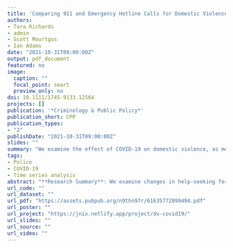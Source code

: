 ```yaml
---
title: 'Comparing 911 and Emergency Hotline Calls for Domestic Violence in Seven Cities: What Happened When People Started Staying Home Due to COVID-19?'
authors:
- Tara Richards
- admin
- Scott Mourtgos
- Ian Adams
date: "2021-10-31T09:00:00Z"
output: pdf_document
featured: no
image:
  caption: ""
  focal_point: smart
  preview_only: no
doi: 10.1111/1745-9133.12564
projects: []
publication: '*Criminology & Public Policy*'
publication_short: CPP
publication_types: 
- "2"
publishDate: "2021-10-31T09:00:00Z"
slides: ""
summary: "We examine the effect of COVID-19 on domestic violence, as measured by daily calls to 911 and Victim Service Agencies' emergency hotlines."
tags:
- Police
- COVID-19
- Time series analysis
abstract: "**Research Summary**: We examine changes in help-seeking for domestic violence (DV) in seven U.S. cities during the COVID-19 pandemic. Using Bayesian structural time-series modeling with daily data to construct a synthetic counterfactual, we test whether calls to police and/or emergency hotlines varied in 2020 as people stayed home due to COVID-19. Across this sample, we estimate there were approximately 1,030 more calls to police and 1,671 more calls to emergency hotlines than would have occurred absent the pandemic. **Policy Implications**: Inter-agency data sharing and analysis holds great promise for better understanding localized trends in DV in real time. Research-practitioner partnerships can help DV coordinated community response teams (CCRTs) develop accessible and sustainable dashboards to visualize data and advance community transparency. As calls for drastic changes in policing are realized, prioritization of finite resources will become critical. Data-driven decision-making by CCRTs provides an opportunity to work within resource constraints without compromising the safety of DV victims."
url_code: ""
url_dataset: ""
url_pdf: "https://assets.pubpub.org/n9thn97r/61635772899494.pdf"
url_poster: ""
url_project: "https://jnix.netlify.app/project/dv-covid19/"
url_slides: ""
url_source: ""
url_video: ""
---
```

